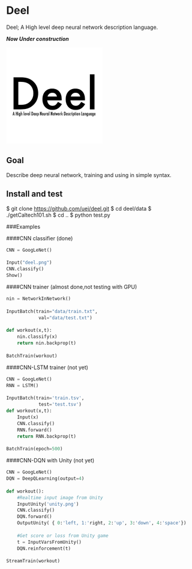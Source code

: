 # Deel
Deel; A High level deep neural network description language.

***Now Under construction***

![logo](deel.png)


## Goal
Describe deep neural network, training and using in simple syntax.

## Install and test

$ git clone https://github.com/uei/deel.git
$ cd deel/data
$ ./getCaltech101.sh
$ cd ..
$ python test.py

###Examples

####CNN classifier (done)
```python
CNN = GoogLeNet()

Input("deel.png")
CNN.classify()
Show()

```

####CNN trainer (almost done,not testing with GPU)
```python
nin = NetworkInNetwork()

InputBatch(train="data/train.txt",
			val="data/test.txt")

def workout(x,t):
	nin.classify(x)	
	return nin.backprop(t)

BatchTrain(workout)
```

####CNN-LSTM trainer (not yet)
```python
CNN = GoogLeNet()
RNN = LSTM()

InputBatch(train='train.tsv',
			test='test.tsv')
def workout(x,t):
	Input(x)
	CNN.classify() 
	RNN.forward()
	return RNN.backprop(t)

BatchTrain(epoch=500)
```

####CNN-DQN with Unity (not yet)
```python
CNN = GoogLeNet()
DQN = DeepQLearning(output=4)

def workout():
	#Realtime input image from Unity
	InputUnity('unity.png') 
	CNN.classify() 
	DQN.forward()
    OutputUnity( { 0:'left, 1:'right, 2:'up', 3:'down', 4:'space'})

	#Get score or loss from Unity game
	t = InputVarsFromUnity()
	DQN.reinforcement(t)

StreamTrain(workout)
```

